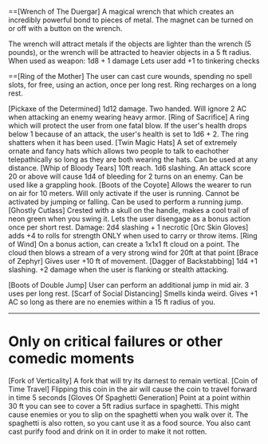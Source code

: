 
==[Wrench of The Duergar] A magical wrench that which creates an incredibly powerful bond to pieces of metal. The magnet can be turned on or off with a button on the wrench.

The wrench will attract metals if the objects are lighter than the wrench (5 pounds), or the wrench will be attracted to heavier objects in a 5 ft radius.
When used as weapon:
1d8 + 1 damage
Lets user add +1 to tinkering checks


==[Ring of the Mother] The user can cast cure wounds, spending no spell slots, for free, using an action, once per long rest. Ring recharges on a long rest.

[Pickaxe of the Determined] 1d12 damage. Two handed. Will ignore 2 AC when attacking an enemy wearing heavy armor.
[Ring of Sacrifice] A ring which will protect the user from one fatal blow. If the user's health drops below 1 because of an attack, the user's health is set to 1d6 + 2. The ring shatters when it has been used.
[Twin Magic Hats] A set of extremely ornate and fancy hats which allows two people to talk to eachother telepathically so long as they are both wearing the hats. Can be used at any distance.
[Whip of Bloody Tears] 10ft reach. 1d6 slashing. An attack score 20 or above will cause 1d4 of bleeding for 2 turns on an enemy. Can be used like a grappling hook.
[Boots of the Coyote] Allows the wearer to run on air for 10 meters. Will only activate if the user is running. Cannot be activated by jumping or falling. Can be used to perform a running jump.
[Ghostly Cutlass] Crested with a skull on the handle, makes a cool trail of neon green when you swing it.
Lets the user disengage as a bonus action once per short rest.
Damage: 2d4 slashing + 1 necrotic
[Orc Skin Gloves] adds +4 to rolls for strength ONLY when used to carry or throw items.
[Ring of Wind] On a bonus action, can create a 1x1x1 ft cloud on a point. The cloud then blows a stream of a very strong wind for 20ft at that point
[Brace of Zephyr] Gives user +10 ft of movement.
[Dagger of Backstabbing] 1d4 +1 slashing.
+2 damage when the user is flanking or stealth attacking.

[Boots of Double Jump] User can perform an additional jump in mid air. 3 uses per long rest.
[Scarf of Social Distancing] Smells kinda weird. Gives +1 AC so long as there are no enemies within a 15 ft radius of you.


___
# Only on critical failures or other comedic moments
[Fork of Verticality] A fork that will try its darnest to remain vertical.
[Coin of Time Travel] Flipping this coin in the air will cause the coin to travel forward in time 5 seconds
[Gloves Of Spaghetti Generation] Point at a point within 30 ft you can see to cover a 5ft radius surface in spaghetti. This might cause enemies or you to slip on the spaghetti when you walk over it. The spaghetti is also rotten, so you cant use it as a food source. You also cant cast purify food and drink on it in order to make it not rotten.